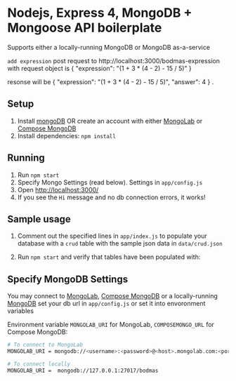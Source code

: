 # Nodejs, Express 4, MongoDB + Mongoose API boilerplate

Supports either a locally-running MongoDB or MongoDB as-a-service

`add expression` post request to http://localhost:3000/bodmas-expression with request object is
 {
     "expression": "(1 + 3 * (4 - 2) - 15 / 5)"
  }
  
  resonse will be 
  {
    "expression": "(1 + 3 * (4 - 2) - 15 / 5)",
    "answer": 4
}
.


## Setup
1. Install [mongoDB](http://docs.mongodb.org/manual/installation/) OR create an account with either [MongoLab](https://mongolab.com/) or [Compose MongoDB](https://www.compose.io/mongodb/)
1. Install dependencies: `npm install`

## Running
1. Run `npm start`
1. Specify Mongo Settings (read below). Settings in `app/config.js`
1. Open <http://localhost:3000/>
1. If you see the `Hi` message and no db connection errors, it works!

## Sample usage
1. Comment out the specified lines in `app/index.js` to populate your database with a `crud` table with the sample json data in `data/crud.json`

2. Run `npm start` and verify that tables have been populated with:
  
## Specify MongoDB Settings
You may connect to [MongoLab](https://mongolab.com/), [Compose MongoDB](https://www.compose.io/mongodb/) or a locally-running [MongoDB](http://docs.mongodb.org/manual/tutorial/getting-started-with-the-mongo-shell/)
set your db url in `app/config.js` or set it into envoronment variables

Environment variable `MONGOLAB_URI` for MongoLab, `COMPOSEMONGO_URL` for Compose MongoDB:
```sh
# To connect to MongoLab
MONGOLAB_URI = mongodb://<username>:<password>@<host>.mongolab.com:<port>/<databasename>

# To connect locally
MONGOLAB_URI =  mongodb://127.0.0.1:27017/bodmas
```